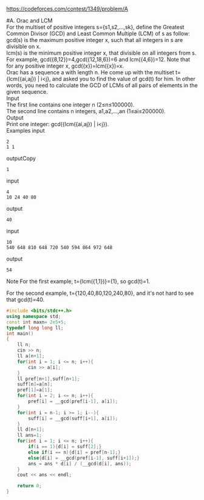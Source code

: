 https://codeforces.com/contest/1349/problem/A

#A. Orac and LCM<br>
For the multiset of positive integers s={s1,s2,…,sk}, define the Greatest Common Divisor (GCD) and Least Common Multiple (LCM) of s as follow:<br>
gcd(s) is the maximum positive integer x, such that all integers in s are divisible on x.<br>
lcm(s) is the minimum positive integer x, that divisible on all integers from s.<br>
For example, gcd({8,12})=4,gcd({12,18,6})=6 and lcm({4,6})=12. Note that for any positive integer x, gcd({x})=lcm({x})=x.<br>
Orac has a sequence a with length n. He come up with the multiset t={lcm({ai,aj}) | i<j}, and asked you to find the value of gcd(t) for him. In other words, you need to calculate the GCD of LCMs of all pairs of elements in the given sequence.<br>
Input<br>
The first line contains one integer n (2≤n≤100000).<br>
The second line contains n integers, a1,a2,…,an (1≤ai≤200000).<br>
Output<br>
Print one integer: gcd({lcm({ai,aj}) | i<j}).<br>
Examples
input
```
2
1 1
```
outputCopy
```
1
```
input
```
4
10 24 40 80
```
output
```
40
```
input
```
10
540 648 810 648 720 540 594 864 972 648
```
output
```
54
```
Note
For the first example, t={lcm({1,1})}={1}, so gcd(t)=1.

For the second example, t={120,40,80,120,240,80}, and it's not hard to see that gcd(t)=40.



```cpp
#include <bits/stdc++.h>
using namespace std;
const int maxn= 2e5+5;
typedef long long ll;
int main()
{
    ll n;
    cin >> n;
    ll a[n+1];
    for(int i = 1; i <= n; i++){
        cin >> a[i];
    }
    ll pref[n+1],suff[n+1];
    suff[n]=a[n];
    pref[1]=a[1];
    for(int i = 2; i <= n; i++){
        pref[i] = __gcd(pref[i-1], a[i]);
    }
    for(int i = n-1; i >= 1; i--){
        suff[i] = __gcd(suff[i+1], a[i]);
    }
    ll d[n+1];
    ll ans=1;
    for(int i = 1; i <= n; i++){
        if(i == 1){d[i] = suff[2];}
        else if(i == n){d[i] = pref[n-1];}
        else{d[i] = __gcd(pref[i-1], suff[i+1]);}
        ans = ans * d[i] / (__gcd(d[i], ans));
    }
    cout << ans << endl;

    return 0;
}

```